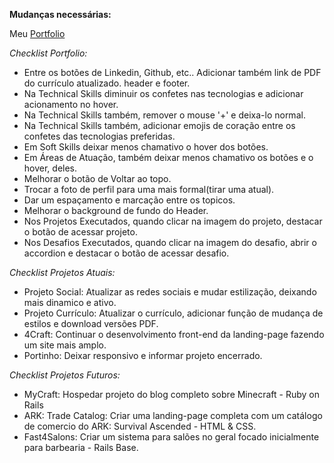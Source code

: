 **Mudanças necessárias:**

Meu [Portfolio](https://lucasact4.github.io/)

*Checklist Portfolio:*
- Entre os botões de Linkedin, Github, etc.. Adicionar também link de PDF do currículo atualizado. header e footer.
- Na Technical Skills diminuir os confetes nas tecnologias e adicionar acionamento no hover.
- Na Technical Skills também, remover o mouse '+' e deixa-lo normal.
- Na Technical Skills também, adicionar emojis de coração entre os confetes das tecnologias preferidas.
- Em Soft Skills deixar menos chamativo o hover dos botões.
- Em Áreas de Atuação, também deixar menos chamativo os botões e o hover, deles.
- Melhorar o botão de Voltar ao topo.
- Trocar a foto de perfil para uma mais formal(tirar uma atual).
- Dar um espaçamento e marcação entre os topicos.
- Melhorar o background de fundo do Header.
- Nos Projetos Executados, quando clicar na imagem do projeto, destacar o botão de acessar projeto.
- Nos Desafios Executados, quando clicar na imagem do desafio, abrir o accordion e destacar o botão de acessar desafio.

*Checklist Projetos Atuais:*
- Projeto Social: Atualizar as redes sociais e mudar estilização, deixando mais dinamico e ativo.
- Projeto Currículo: Atualizar o currículo, adicionar função de mudança de estilos e download versões PDF.
- 4Craft: Continuar o desenvolvimento front-end da landing-page fazendo um site mais amplo.
- Portinho: Deixar responsivo e informar projeto encerrado.

*Checklist Projetos Futuros:*
- MyCraft: Hospedar projeto do blog completo sobre Minecraft - Ruby on Rails
- ARK: Trade Catalog: Criar uma landing-page completa com um catálogo de comercio do ARK: Survival Ascended - HTML & CSS.
- Fast4Salons: Criar um sistema para salões no geral focado inicialmente para barbearia - Rails Base.
